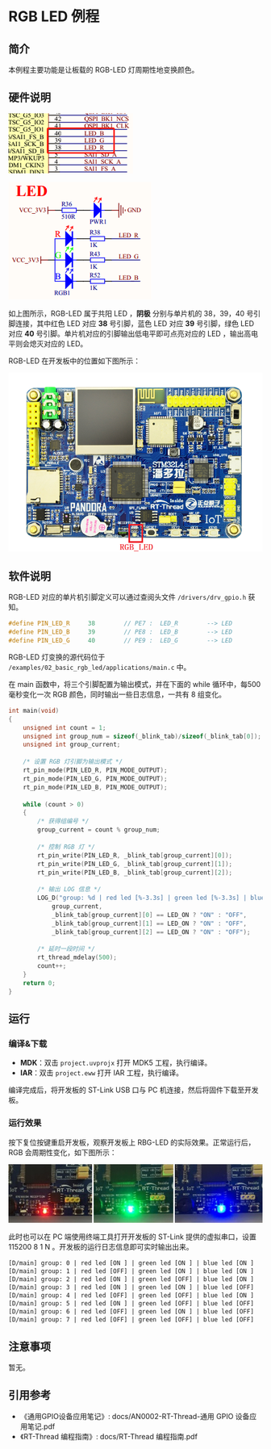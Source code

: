 # RGB LED 例程

## 简介

本例程主要功能是让板载的 RGB-LED 灯周期性地变换颜色。

## 硬件说明

![RGB 连接单片机引脚](../../docs/figures/02_basic_rgb_led/led_pcb.png)

![RGB 电路原理图](../../docs/figures/02_basic_rgb_led/led_pcb_1.png)

如上图所示，RGB-LED 属于共阳 LED ，**阴极** 分别与单片机的 38，39，40 号引脚连接，其中红色 LED 对应 **38** 号引脚，蓝色 LED 对应 **39** 号引脚，绿色 LED 对应 **40** 号引脚。单片机对应的引脚输出低电平即可点亮对应的 LED ，输出高电平则会熄灭对应的 LED。

RGB-LED 在开发板中的位置如下图所示：

![RGB LED 位置](../../docs/figures/02_basic_rgb_led/obj.png)

## 软件说明

RGB-LED 对应的单片机引脚定义可以通过查阅头文件 `/drivers/drv_gpio.h` 获知。

```c
#define PIN_LED_R     38        // PE7 :  LED_R        --> LED
#define PIN_LED_B     39        // PE8 :  LED_B        --> LED
#define PIN_LED_G     40        // PE9 :  LED_G        --> LED
```

RGB-LED 灯变换的源代码位于 `/examples/02_basic_rgb_led/applications/main.c` 中。

在 main 函数中，将三个引脚配置为输出模式，并在下面的 while 循环中，每500毫秒变化一次 RGB 颜色，同时输出一些日志信息，一共有 8 组变化。

```c
int main(void)
{
    unsigned int count = 1;
    unsigned int group_num = sizeof(_blink_tab)/sizeof(_blink_tab[0]);
    unsigned int group_current;

    /* 设置 RGB 灯引脚为输出模式 */
    rt_pin_mode(PIN_LED_R, PIN_MODE_OUTPUT);
    rt_pin_mode(PIN_LED_G, PIN_MODE_OUTPUT);
    rt_pin_mode(PIN_LED_B, PIN_MODE_OUTPUT);

    while (count > 0)
    {
        /* 获得组编号 */
        group_current = count % group_num;

        /* 控制 RGB 灯 */
        rt_pin_write(PIN_LED_R, _blink_tab[group_current][0]);
        rt_pin_write(PIN_LED_G, _blink_tab[group_current][1]);
        rt_pin_write(PIN_LED_B, _blink_tab[group_current][2]);

        /* 输出 LOG 信息 */
        LOG_D("group: %d | red led [%-3.3s] | green led [%-3.3s] | blue led [%-3.3s]",
            group_current,
            _blink_tab[group_current][0] == LED_ON ? "ON" : "OFF",
            _blink_tab[group_current][1] == LED_ON ? "ON" : "OFF",
            _blink_tab[group_current][2] == LED_ON ? "ON" : "OFF");

        /* 延时一段时间 */
        rt_thread_mdelay(500);
        count++;
    }
    return 0;
}
```

## 运行

### 编译&下载

- **MDK**：双击 `project.uvprojx` 打开 MDK5 工程，执行编译。
- **IAR**：双击 `project.eww` 打开 IAR 工程，执行编译。

编译完成后，将开发板的 ST-Link USB 口与 PC 机连接，然后将固件下载至开发板。

### 运行效果

按下复位按键重启开发板，观察开发板上 RBG-LED 的实际效果。正常运行后，RGB 会周期性变化，如下图所示：

![RGB 灯周期性变化](../../docs/figures/02_basic_rgb_led/RGB.png)

此时也可以在 PC 端使用终端工具打开开发板的 ST-Link 提供的虚拟串口，设置 115200 8 1 N 。开发板的运行日志信息即可实时输出出来。

```shell
[D/main] group: 0 | red led [ON ] | green led [ON ] | blue led [ON ]
[D/main] group: 1 | red led [OFF] | green led [ON ] | blue led [ON ]
[D/main] group: 2 | red led [ON ] | green led [OFF] | blue led [ON ]
[D/main] group: 3 | red led [ON ] | green led [ON ] | blue led [OFF]
[D/main] group: 4 | red led [OFF] | green led [OFF] | blue led [ON ]
[D/main] group: 5 | red led [ON ] | green led [OFF] | blue led [OFF]
[D/main] group: 6 | red led [OFF] | green led [ON ] | blue led [OFF]
[D/main] group: 7 | red led [OFF] | green led [OFF] | blue led [OFF]
```

## 注意事项

暂无。

## 引用参考

- 《通用GPIO设备应用笔记》: docs/AN0002-RT-Thread-通用 GPIO 设备应用笔记.pdf
- 《RT-Thread 编程指南》: docs/RT-Thread 编程指南.pdf